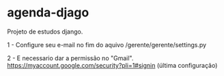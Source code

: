 # agenda-djago
Projeto de estudos django.

1 - Configure seu e-mail no fim do aquivo /gerente/gerente/settings.py

2 - E necessario dar a permissão no "Gmail". https://myaccount.google.com/security?pli=1#signin (última configuração)
